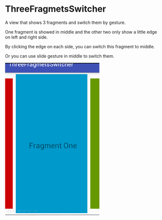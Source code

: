 # ThreeFragmetsSwitcher
A view that shows 3 fragments and switch them by gesture.

One fragment is showed in middle and the other two only show a little edge on left and right side.

By clicking the edge on each side, you can switch this fragment to middle.

Or you can use slide gesture in middle to switch them.

![](/gif/_2016_05_26_10_33_52_918.gif)
